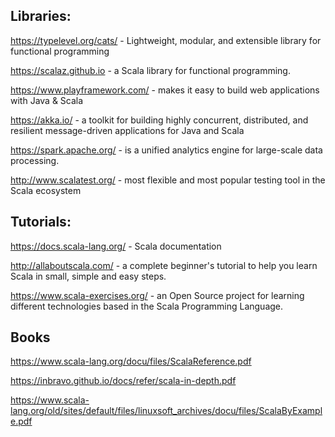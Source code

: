 ## Libraries:

https://typelevel.org/cats/ - Lightweight, modular, and extensible library for functional programming

https://scalaz.github.io - a Scala library for functional programming.

https://www.playframework.com/ - makes it easy to build web applications with Java & Scala

https://akka.io/ - a toolkit for building highly concurrent, distributed, and resilient message-driven applications for Java and Scala

https://spark.apache.org/ - is a unified analytics engine for large-scale data processing. 

http://www.scalatest.org/ - most flexible and most popular testing tool in the Scala ecosystem


## Tutorials:

https://docs.scala-lang.org/ - Scala documentation

http://allaboutscala.com/ - a complete beginner's tutorial to help you learn Scala in small, simple and easy steps.

https://www.scala-exercises.org/ - an Open Source project for learning different technologies based in the Scala Programming Language.


## Books

https://www.scala-lang.org/docu/files/ScalaReference.pdf

https://inbravo.github.io/docs/refer/scala-in-depth.pdf

https://www.scala-lang.org/old/sites/default/files/linuxsoft_archives/docu/files/ScalaByExample.pdf

